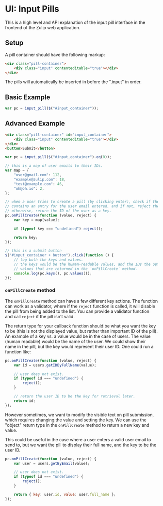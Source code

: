 # UI: Input Pills

This is a high level and API explanation of the input pill interface in the
frontend of the Zulip web application.

## Setup

A pill container should have the following markup:

```html
<div class="pill-container">
    <div class="input" contenteditable="true"></div>
</div>
```

The pills will automatically be inserted in before the ".input" in order.

## Basic Example

```js
var pc = input_pill($("#input_container"));
```

## Advanced Example

```html
<div class="pill-container" id="input_container">
    <div class="input" contenteditable="true"></div>
</div>
<button>Submit</button>
```

```js
var pc = input_pill($("#input_container").eq(0));

// this is a map of user emails to their IDs.
var map = {
    "user@gmail.com": 112,
    "example@zulip.com": 18,
    "test@example.com": 46,
    "oh@oh.io": 2,
};

// when a user tries to create a pill (by clicking enter), check if the map
// contains an entry for the user email entered, and if not, reject the entry.
// otherwise, return the ID of the user as a key.
pc.onPillCreate(function (value, reject) {
    var key = map[value];

    if (typeof key === "undefined") reject();

    return key;
});

// this is a submit button
$("#input_container + button").click(function () {
    // log both the keys and values.
    // the keys would be the human-readable values, and the IDs the optional
    // values that are returned in the `onPillCreate` method.
    console.log(pc.keys(), pc.values());
});
```

### `onPillCreate` method

The `onPillCreate` method can have a few different key actions. The function can
work as a validator, where if the `reject` function is called, it will disable
the pill from being added to the list. You can provide a validator function and
call `reject` if the pill isn't valid.

The return type for your callback function should be what you want the key to be
(this is not the displayed value, but rather than important ID of the pill). An
example of a key vs. a value would be in the case of users. The value
(human readable) would be the name of the user. We could show their name in the
pill, but the key would represent their user ID. One could run a function like:

```js
pc.onPillCreate(function (value, reject) {
    var id = users.getIDByFullName(value);

    // user does not exist.
    if (typeof id === "undefined") {
        reject();
    }

    // return the user ID to be the key for retrieval later.
    return id;
});
```

However sometimes, we want to modify the visible text on pill submission, which
requires changing the value and setting the key. We can use the "object" return
type in the `onPillCreate` method to return a new key and value.

This could be useful in the case where a user enters a valid user email to send
to, but we want the pill to display their full name, and the key to be the user ID.

```js
pc.onPillCreate(function (value, reject) {
    var user = users.getByEmail(value);

    // user does not exist.
    if (typeof id === "undefined") {
        reject();
    }

    return { key: user.id, value: user.full_name };
});
```
